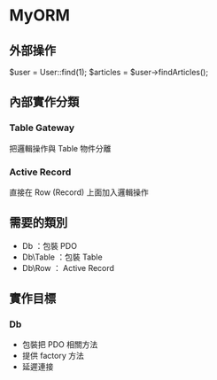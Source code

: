 # MyORM

## 外部操作
$user = User::find(1);
$articles = $user->findArticles();

## 內部實作分類

### Table Gateway

把邏輯操作與 Table 物件分離

### Active Record

直接在 Row (Record) 上面加入邏輯操作

## 需要的類別

* Db ：包裝 PDO
* Db\Table ：包裝 Table
* Db\Row ： Active Record

## 實作目標

### Db

* 包裝把 PDO 相關方法
* 提供 factory 方法
* 延遲連接